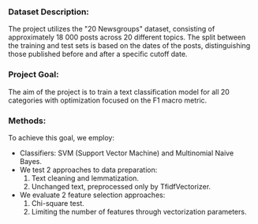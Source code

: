 ### Dataset Description:
The project utilizes the "20 Newsgroups" dataset, consisting of approximately 18 000 posts across 20 different topics. The split between the training and test sets is based on the dates of the posts, distinguishing those published before and after a specific cutoff date.

### Project Goal:
The aim of the project is to train a text classification model for all 20 categories with optimization focused on the F1 macro metric.

### Methods:
To achieve this goal, we employ:
- Classifiers: SVM (Support Vector Machine) and Multinomial Naive Bayes.
- We test 2 approaches to data preparation:
  1. Text cleaning and lemmatization.
  2. Unchanged text, preprocessed only by TfidfVectorizer.
- We evaluate 2 feature selection approaches:
  1. Chi-square test.
  2. Limiting the number of features through vectorization parameters.
